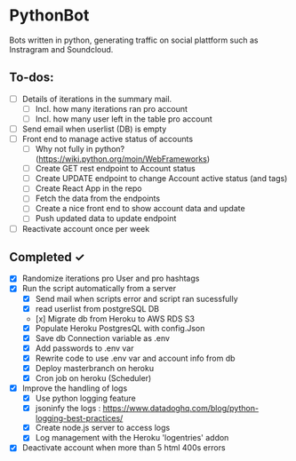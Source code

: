 # PythonBot

Bots written in python, generating traffic on social plattform such as Instragram and Soundcloud.

## To-dos:

- [ ] Details of iterations in the summary mail.
  - [ ] Incl. how many iterations ran pro account
  - [ ] Incl. how many user left in the table pro account
- [ ] Send email when userlist (DB) is empty
- [ ] Front end to manage active status of accounts
  - [ ] Why not fully in python? (https://wiki.python.org/moin/WebFrameworks)
  - [ ] Create GET rest endpoint to Account status
  - [ ] Create UPDATE endpoint to change Account active status (and tags)
  - [ ] Create React App in the repo
  - [ ] Fetch the data from the endpoints
  - [ ] Create a nice front end to show account data and update
  - [ ] Push updated data to update endpoint
- [ ] Reactivate account once per week

## Completed ✓

- [x] Randomize iterations pro User and pro hashtags
- [x] Run the script automatically from a server
  - [x] Send mail when scripts error and script ran sucessfully
  - [x] read userlist from postgreSQL DB
  - [x] Migrate db from Heroku to AWS RDS S3
  - [x] Populate Heroku PostgresQL with config.Json
  - [x] Save db Connection variable as .env
  - [x] Add passwords to .env var
  - [x] Rewrite code to use .env var and account info from db
  - [x] Deploy masterbranch on heroku
  - [x] Cron job on heroku (Scheduler)
- [x] Improve the handling of logs
  - [x] Use python logging feature
  - [x] jsoninfy the logs : https://www.datadoghq.com/blog/python-logging-best-practices/
  - [x] Create node.js server to access logs
  - [x] Log management with the Heroku 'logentries' addon
- [x] Deactivate account when more than 5 html 400s errors
